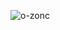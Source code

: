 ![o-zonc](https://capsule-render.vercel.app/api?type=waving&height=200&text=Waving!&fontAlign=80&fontAlignY=40&color=gradient)
